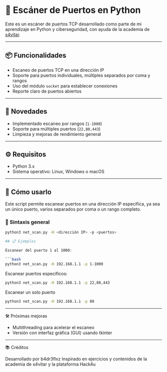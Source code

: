 # 🔎 Escáner de Puertos en Python

Este es un escáner de puertos TCP desarrollado como parte de mi aprendizaje en Python y ciberseguridad, con ayuda de la academia de [s4vitar](https://youtube.com/@s4vitar).

---

## 📦 Funcionalidades

- Escaneo de puertos TCP en una dirección IP
- Soporte para puertos individuales, múltiples separados por coma y rangos
- Uso del módulo `socket` para establecer conexiones
- Reporte claro de puertos abiertos

---

## 📢 Novedades

- Implementado escaneo por rangos (`1-1000`)
- Soporte para múltiples puertos (`22,80,443`)
- Limpieza y mejoras de rendimiento general

---

## ⚙️ Requisitos

- Python 3.x  
- Sistema operativo: Linux, Windows o macOS

---

## 🧪 Cómo usarlo

Este script permite escanear puertos en una dirección IP específica, ya sea un único puerto, varios separados por coma o un rango completo.

### 📌 Sintaxis general

```bash
python3 net_scan.py -H <dirección IP> -p <puertos>

## 📋 Ejemplos

Escanear del puerto 1 al 1000:

```bash
python3 net_scan.py -H 192.168.1.1 -p 1-1000
```

Escanear puertos específicos:

```bash
python3 net_scan.py -H 192.168.1.1 -p 22,80,443
```

Escanear un solo puerto

```bash
python3 net_scan.py -H 192.168.1.1 -p 80
```

---

🛠️ Próximas mejoras

- Multithreading para acelerar el escaneo
- Versión con interfaz gráfica (GUI) usando tkinter

---

📚 Créditos

Desarrollado por b4dr3flxz
Inspirado en ejercicios y contenidos de la academia de s4vitar y la plataforma Hack4u
